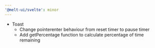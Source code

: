 ```yaml
---
'@melt-ui/svelte': minor
---
```


- Toast 
  - Change pointerenter behaviour from reset timer to pause timer
  - Add getPercentage function to calculate percentage of time remaining
